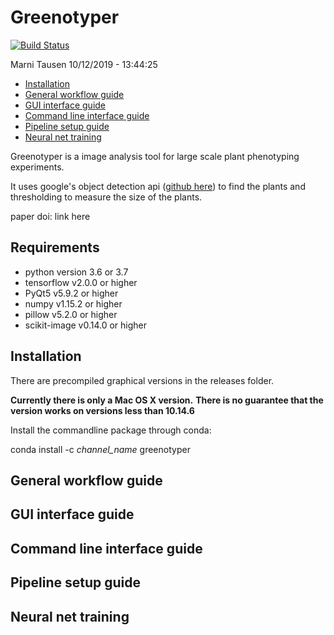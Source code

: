 Greenotyper
================
[![Build Status](https://api.travis-ci.com/MarniTausen/Greenotyper.svg?branch=master)](https://travis-ci.com/MarniTausen/Greenotyper)

Marni Tausen
10/12/2019 - 13:44:25

-   [Installation](#installation)
-   [General workflow guide](#general-workflow-guide)
-   [GUI interface guide](#gui-interface-guide)
-   [Command line interface guide](#command-line-interface-guide)
-   [Pipeline setup guide](#pipeline-setup-guide)
-   [Neural net training](#neural-net-training)

Greenotyper is a image analysis tool for large scale plant phenotyping experiments.

It uses google's object detection api ([github here](https://github.com/tensorflow/models/tree/master/research/object_detection)) to find the plants and thresholding to measure the size of the plants.

paper doi: link here


Requirements
------------

- python version 3.6 or 3.7
- tensorflow v2.0.0 or higher
- PyQt5 v5.9.2 or higher
- numpy v1.15.2 or higher
- pillow v5.2.0 or higher
- scikit-image v0.14.0 or higher

Installation
------------

There are precompiled graphical versions in the releases folder.

**Currently there is only a Mac OS X version.** **There is no guarantee that the version works on versions less than 10.14.6**

Install the commandline package through conda:

conda install -c *channel\_name* greenotyper

General workflow guide
----------------------

GUI interface guide
-------------------

Command line interface guide
----------------------------

Pipeline setup guide
--------------------

Neural net training
-------------------

